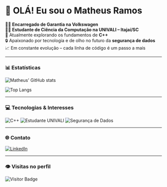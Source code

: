 # 👋 OLÁ! Eu sou o Matheus Ramos

👨‍💼 **Encarregado de Garantia na Volkswagen**  
🧑‍💻 **Estudante de Ciência da Computação na UNIVALI – Itajaí/SC**  
🧠 Atualmente explorando os fundamentos de **C++**  
🔒 Apaixonado por tecnologia e de olho no futuro da **segurança de dados**  
📈 Em constante evolução – cada linha de código é um passo a mais

---

### 📊 Estatísticas

![Matheus' GitHub stats](https://github-readme-stats.vercel.app/api?username=yRamosz&show_icons=true&theme=github_dark)

![Top Langs](https://github-readme-stats.vercel.app/api/top-langs/?username=yRamosz&layout=compact&theme=tokyonight)

---

### 💻 Tecnologias & Interesses

![C++](https://img.shields.io/badge/-C++-00599C?style=for-the-badge&logo=c%2B%2B&logoColor=white)
![Estudante UNIVALI](https://img.shields.io/badge/Estudante%20UNIVALI-blue?style=for-the-badge)
![Segurança de Dados](https://img.shields.io/badge/Interesse-Seguran%C3%A7a%20de%20Dados-orange?style=for-the-badge)

---

### 🌐 Contato

[![LinkedIn](https://img.shields.io/badge/-LinkedIn-0A66C2?style=for-the-badge&logo=linkedin&logoColor=white)](https://www.linkedin.com/in/matheus-henrique-ramos-96b949362)

---

### 👁️ Visitas no perfil

![Visitor Badge](https://komarev.com/ghpvc/?username=yRamosz&style=flat-square&color=blue)
